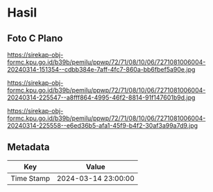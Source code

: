 # Hasil

## Foto C Plano

https://sirekap-obj-formc.kpu.go.id/b39b/pemilu/ppwp/72/71/08/10/06/7271081006004-20240314-151354--cdbb384e-7aff-4fc7-860a-bb6fbef5a90e.jpg

https://sirekap-obj-formc.kpu.go.id/b39b/pemilu/ppwp/72/71/08/10/06/7271081006004-20240314-225547--a8fff864-4995-46f2-8814-91f147601b9d.jpg

https://sirekap-obj-formc.kpu.go.id/b39b/pemilu/ppwp/72/71/08/10/06/7271081006004-20240314-225558--e6ed36b5-afa1-45f9-b4f2-30af3a99a7d9.jpg


## Metadata

| Key        | Value               |
| ---------- | ------------------- |
| Time Stamp | 2024-03-14 23:00:00 |




